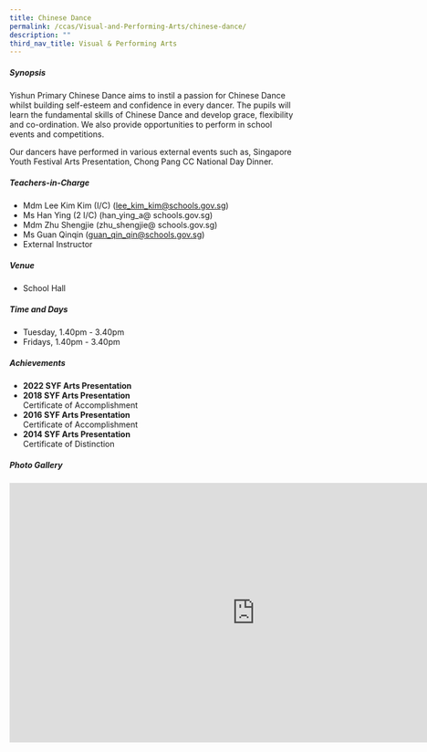 ```yaml
---
title: Chinese Dance
permalink: /ccas/Visual-and-Performing-Arts/chinese-dance/
description: ""
third_nav_title: Visual & Performing Arts
---
```

##### **Synopsis**
Yishun Primary Chinese Dance aims to instil a passion for Chinese Dance whilst building self-esteem and confidence in every dancer. The pupils will learn the fundamental skills of Chinese Dance and develop grace, flexibility and co-ordination. We also provide opportunities to perform in school events and competitions.

Our dancers have performed in various external events such as, Singapore Youth Festival Arts Presentation, Chong Pang CC National Day Dinner.

##### **Teachers-in-Charge**
* Mdm Lee Kim Kim (I/C) (lee_kim_kim@schools.gov.sg)
* Ms Han Ying (2 I/C) (han_ying_a@ schools.gov.sg)
* Mdm Zhu Shengjie (zhu_shengjie@ schools.gov.sg)
* Ms Guan Qinqin (guan_qin_qin@schools.gov.sg)
* External Instructor

##### **Venue**
* School Hall

##### **Time and Days**
* Tuesday, 1.40pm - 3.40pm
* Fridays, 1.40pm - 3.40pm

##### **Achievements**
* **2022 SYF Arts Presentation**
* **2018 SYF Arts Presentation**<br>Certificate of Accomplishment
* **2016 SYF Arts Presentation**<br>Certificate of&nbsp;Accomplishment
* **2014 SYF Arts Presentation**<br>Certificate of Distinction

##### **Photo Gallery**

<iframe allowfullscreen="true" width="860" height="455" frameborder="0" src="https://docs.google.com/presentation/d/e/2PACX-1vS9lDPdYENIFA3N_9f6ubTIKGNarWvELUsXGojy9ftD5ea-aCaQ7oyq6oElr1yJ_AB0sIrhCcPGNqMg/embed?start=true&amp;loop=true&amp;delayms=3000"></iframe>